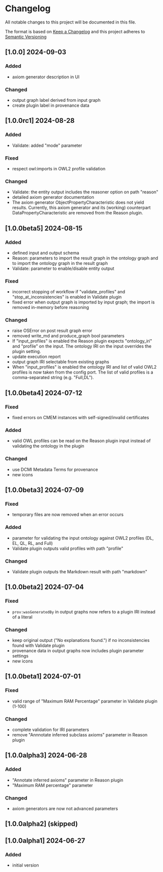 # Changelog

All notable changes to this project will be documented in this file.

The format is based on [Keep a Changelog](http://keepachangelog.com/) and this project adheres to [Semantic Versioning](https://semver.org/)

## [1.0.0] 2024-09-03

### Added

- axiom generator description in UI

### Changed

- output graph label derived from input graph
- create plugin label in provenance data

## [1.0.0rc1] 2024-08-28

### Added

 - Validate: added "mode" parameter

### Fixed

- respect owl:imports in OWL2 profile validation

### Changed

 - Validate: the entity output includes the reasoner option on path "reason"
 - detailed axiom generator documentation
 - The axiom generator ObjectPropertyCharacteristic does not yield results. Currently, this axiom generator and its
(working) counterpart DataPropertyCharacteristic are removed from the Reason plugin.

## [1.0.0beta5] 2024-08-15

### Added

 - defined input and output schema
 - Reason: parameters to import the result graph in the ontology graph and to import the ontology graph in the result graph
 - Validate: parameter to enable/disable entity output

### Fixed

 - incorrect stopping of workflow if "validate_profiles" and "stop_at_inconsistencies" is enabled in Validate plugin
 - fixed error when output graph is imported by input graph; the import is removed in-memory before reasoning

### Changed

- raise OSError on post result graph error
- removed write_md and produce_graph bool parameters
- If "input_profiles" is enabled the Reason plugin expects "ontology_iri" and "profile" on the input.
The ontology IRI on the input overrides the plugin setting.
- update execution report
- output graph IRI selectable from existing graphs
- When "input_profiles" is enabled the ontology IRI and list of valid OWL2 profiles is now taken from the config port.
The list of valid profiles is a comma-separated string (e.g. "Full,DL").

## [1.0.0beta4] 2024-07-12

### Fixed

- fixed errors on CMEM instances with self-signed/invalid certificates

### Added

- valid OWL profiles can be read on the Reason plugin input instead of validating the ontology in the plugin

### Changed

- use DCMI Metadata Terms for provenance
- new icons

## [1.0.0beta3] 2024-07-09

### Fixed

- temporary files are now removed when an error occurs

### Added

- parameter for validating the input ontology against OWL2 profiles (DL, EL, QL, RL, and Full)
- Validate plugin outputs valid profiles with path "profile"

### Changed

- Validate plugin outputs the Markdown result with path "markdown"

## [1.0.0beta2] 2024-07-04

### Fixed

- `prov:wasGeneratedBy` in output graphs now refers to a plugin IRI instead of a literal

### Changed

- keep original output ("No explanations found.") if no inconsistencies found with Validate plugin
- provenance data in output graphs now includes plugin parameter settings
- new icons


## [1.0.0beta1] 2024-07-01

### Fixed

- valid range of "Maximum RAM Percentage" parameter in Validate plugin (1-100)

### Changed

- complete validation for IRI parameters
- remove "Annnotate inferred subclass axioms" parameter in Reason plugin

## [1.0.0alpha3] 2024-06-28

### Added

- "Annotate inferred axioms" parameter in Reason plugin
- "Maximum RAM percentage" parameter

### Changed

- axiom generators are now not advanced parameters

## [1.0.0alpha2] (skipped)

## [1.0.0alpha1] 2024-06-27

### Added

- initial version

